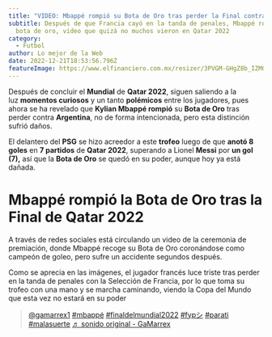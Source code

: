 ```yaml
---
title: "VIDEO: Mbappé rompió su Bota de Oro tras perder la Final contra Argentina"
subtitle: Después de que Francia cayó en la tanda de penales, Mbappé rompió su
  bota de oro, video que quizá no muchos vieron en Qatar 2022
category:
  - Futbol
author: Lo mejor de la Web
date: 2022-12-21T18:53:56.796Z
featureImage: https://www.elfinanciero.com.mx/resizer/3PVGM-GHgZ8b_IZMGs7eJ1kDV4w=/800x0/filters:format(jpg):quality(70)/cloudfront-us-east-1.images.arcpublishing.com/elfinanciero/UKYRW7XJO5HUJLT3Q7BEDAEYTI.jpg
---
```

Después de concluir el **Mundial** de **Qatar 2022**, siguen saliendo a la luz **momentos curiosos** y un tanto **polémicos** entre los jugadores, pues ahora se ha revelado que **Kylian Mbappé rompió** su **Bota de Oro** tras perder contra **Argentina**, no de forma intencionada, pero esta distinción sufrió daños.

El delantero del **PSG** se hizo acreedor a este **trofeo** luego de que **anotó 8 goles** en **7 partidos** de **Qatar 2022**, superando a Lionel **Messi** por **un gol (7),** así que la **Bota de Oro** se quedó en su poder, aunque hoy ya está dañada.

# Mbappé rompió la Bota de Oro tras la Final de Qatar 2022


A través de redes sociales está circulando un video de la ceremonia de premiación, donde Mbappé recoge su Bota de Oro coronándose como campeón de goleo, pero sufre un accidente segundos después.

Como se aprecia en las imágenes, el jugador francés luce triste tras perder en la tanda de penales con la Selección de Francia, por lo que toma su trofeo con una mano y se marcha caminando, viendo la Copa del Mundo que esta vez no estará en su poder

> [@gamarrex1](https://www.tiktok.com/@gamarrex1?refer=embed "@gamarrex1") [#mbappé](https://www.tiktok.com/tag/mbapp%C3%A9?refer=embed "mbappé") [#finaldelmundial2022](https://www.tiktok.com/tag/finaldelmundial2022?refer=embed "finaldelmundial2022") [#fypシ](https://www.tiktok.com/tag/fyp%E3%82%B7?refer=embed "fypシ") [#parati](https://www.tiktok.com/tag/parati?refer=embed "parati") [#malasuerte](https://www.tiktok.com/tag/malasuerte?refer=embed "malasuerte") [♬ sonido original - GaMarrex](https://www.tiktok.com/music/sonido-original-7178663057378265861?refer=embed "♬ sonido original - GaMarrex")